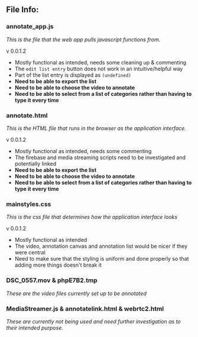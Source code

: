 ## File Info:

### annotate_app.js

*This is the file that the web app pulls javascript functions from.*

v 0.0.1.2 
  * Mostly functional as intended, needs some cleaning up & commenting
  * The `edit list entry` button does not work in an intuitive/helpful way
  * Part of the list entry is displayed as `(undefined)`
  * **Need to be able to export the list**
  * **Need to be able to choose the video to annotate**
  * **Need to be able to select from a list of categories rather than having to type it every time**

### annotate.html

*This is the HTML file that runs in the browser as the application interface.*

v 0.0.1.2 
  * Mostly functional as intended, needs some commenting
  * The firebase and media streaming scripts need to be investigated and potentially linked
  * **Need to be able to export the list**
  * **Need to be able to choose the video to annotate**
  * **Need to be able to select from a list of categories rather than having to type it every time**
          
### mainstyles.css

*This is the css file that determines how the application interface looks*

v 0.0.1.2 
  * Mostly functional as intended
  * The video, annotation canvas and annotation list would be nicer if they were central
  * Need to make sure that the styling is uniform and done properly so that adding more things doesn't break it
          
### DSC_0557.mov & phpE7B2.tmp

*These are the video files currently set up to be annotated*

### MediaStreamer.js & annotatelink.html & webrtc2.html

*These are currently not being used and need further investigation as to their intended purpose.*
          



